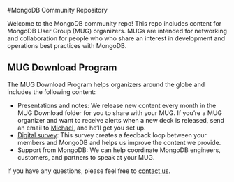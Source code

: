 #MongoDB Community Repository

Welcome to the MongoDB community repo! This repo includes content for MongoDB User Group (MUG) organizers. MUGs are intended for networking and collaboration for people who who share an interest in development and operations best practices with MongoDB.

## MUG Download Program

The MUG Download Program helps organizers around the globe and includes the following content:

- Presentations and notes: We release new content every month in the MUG Download folder for you to share with your MUG. If you’re a MUG organizer and want to receive alerts when a new deck is released, send an email to [Michael](mailto:michaelc@mongodb.com), and he’ll get you set up.
- [Digital survey](http://database.mongodb.com/community-survey): This survey creates a feedback loop between your members and MongoDB and helps us improve the content we provide.
- Support from MongoDB: We can help coordinate MongoDB engineers, customers, and partners to speak at your MUG.

If you have any questions, please feel free to [contact us](mailto:community@mongodb.com).
